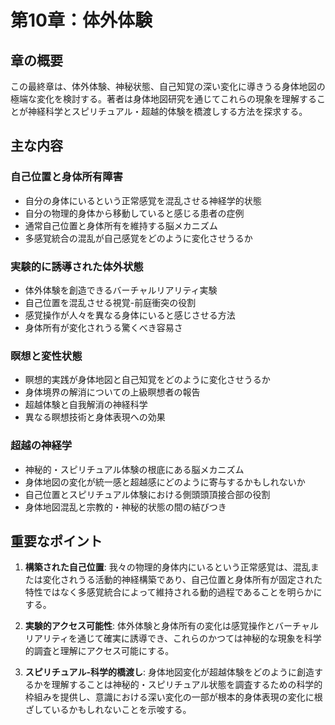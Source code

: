 # 第10章：体外体験

## 章の概要
この最終章は、体外体験、神秘状態、自己知覚の深い変化に導きうる身体地図の極端な変化を検討する。著者は身体地図研究を通じてこれらの現象を理解することが神経科学とスピリチュアル・超越的体験を橋渡しする方法を探求する。

## 主な内容

### 自己位置と身体所有障害
- 自分の身体にいるという正常感覚を混乱させる神経学的状態
- 自分の物理的身体から移動していると感じる患者の症例
- 通常自己位置と身体所有を維持する脳メカニズム
- 多感覚統合の混乱が自己感覚をどのように変化させうるか

### 実験的に誘導された体外状態
- 体外体験を創造できるバーチャルリアリティ実験
- 自己位置を混乱させる視覚-前庭衝突の役割
- 感覚操作が人々を異なる身体にいると感じさせる方法
- 身体所有が変化されうる驚くべき容易さ

### 瞑想と変性状態
- 瞑想的実践が身体地図と自己知覚をどのように変化させうるか
- 身体境界の解消についての上級瞑想者の報告
- 超越体験と自我解消の神経科学
- 異なる瞑想技術と身体表現への効果

### 超越の神経学
- 神秘的・スピリチュアル体験の根底にある脳メカニズム
- 身体地図の変化が統一感と超越感にどのように寄与するかもしれないか
- 自己位置とスピリチュアル体験における側頭頭頂接合部の役割
- 身体地図混乱と宗教的・神秘的状態の間の結びつき

## 重要なポイント

1. **構築された自己位置**: 我々の物理的身体内にいるという正常感覚は、混乱または変化されうる活動的神経構築であり、自己位置と身体所有が固定された特性ではなく多感覚統合によって維持される動的過程であることを明らかにする。

2. **実験的アクセス可能性**: 体外体験と身体所有の変化は感覚操作とバーチャルリアリティを通じて確実に誘導でき、これらのかつては神秘的な現象を科学的調査と理解にアクセス可能にする。

3. **スピリチュアル-科学的橋渡し**: 身体地図変化が超越体験をどのように創造するかを理解することは神秘的・スピリチュアル状態を調査するための科学的枠組みを提供し、意識における深い変化の一部が根本的身体表現の変化に根ざしているかもしれないことを示唆する。